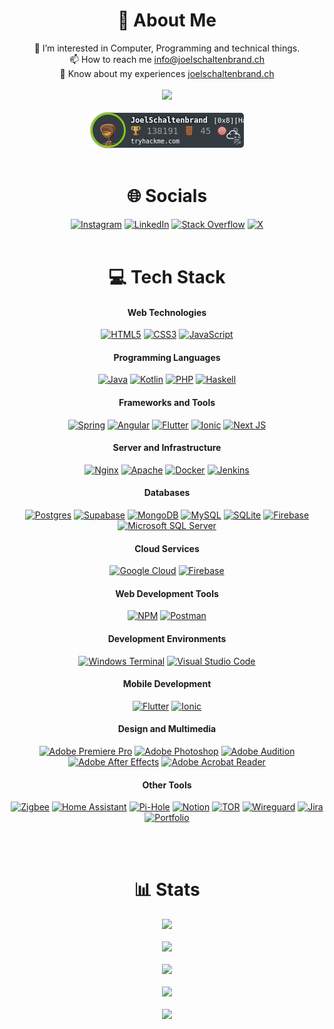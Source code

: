 <div align="center">

# 💫 About Me

👀 I’m interested in Computer, Programming and technical things.<br>📫 How to reach me [info@joelschaltenbrand.ch](mailto:info@joelschaltenbrand.ch)<br>📄 Know about my experiences [joelschaltenbrand.ch](https://joelschaltenbrand.ch)<br><br>
![](https://komarev.com/ghpvc/?username=joel-schaltenbrand&color=blue)
<br><br>
![TryHackMe Stats](https://raw.githubusercontent.com/Joel-Schaltenbrand/Joel-Schaltenbrand/master/assets/thm_propic.png)
<br><br>

# 🌐 Socials

[![Instagram](https://img.shields.io/badge/Instagram-%23E4405F.svg?logo=Instagram&logoColor=white)](https://instagram.com/__joel02__) [![LinkedIn](https://img.shields.io/badge/LinkedIn-%230077B5.svg?logo=linkedin&logoColor=white)](https://linkedin.com/in/joel-schaltenbrand) [![Stack Overflow](https://img.shields.io/badge/-Stackoverflow-FE7A16?logo=stack-overflow&logoColor=white)](https://stackoverflow.com/users/21419105) [![X](https://img.shields.io/badge/X-black.svg?logo=X&logoColor=white)](https://x.com/Joel_Sch_)
<br><br>

# 💻 Tech Stack

<div align="center">  
  
  #### Web Technologies
[![HTML5](https://img.shields.io/badge/html5-%23E34F26.svg?style=for-the-badge&logo=html5&logoColor=white)](https://www.html.com)
[![CSS3](https://img.shields.io/badge/css3-%231572B6.svg?style=for-the-badge&logo=css3&logoColor=white)](https://www.css.com)
[![JavaScript](https://img.shields.io/badge/javascript-%23323330.svg?style=for-the-badge&logo=javascript&logoColor=%23F7DF1E)](https://www.javascript.com)

#### Programming Languages

[![Java](https://img.shields.io/badge/java-%23ED8B00.svg?style=for-the-badge&logo=openjdk&logoColor=white)](https://www.java.com)
[![Kotlin](https://img.shields.io/badge/kotlin-%237F52FF.svg?style=for-the-badge&logo=kotlin&logoColor=white)](https://kotlinlang.org)
[![PHP](https://img.shields.io/badge/php-%777BB4.svg?style=for-the-badge&logo=php&logoColor=white)](https://www.php.net)
[![Haskell](https://img.shields.io/badge/Haskell-5e5086?style=for-the-badge&logo=haskell&logoColor=white)](https://www.haskell.org)

#### Frameworks and Tools

[![Spring](https://img.shields.io/badge/spring-%236DB33F.svg?style=for-the-badge&logo=spring&logoColor=white)](https://spring.io)
[![Angular](https://img.shields.io/badge/angular-%23DD0031.svg?style=for-the-badge&logo=angular&logoColor=white)](https://angular.io)
[![Flutter](https://img.shields.io/badge/Flutter-%2302569B.svg?style=for-the-badge&logo=Flutter&logoColor=white)](https://flutter.dev)
[![Ionic](https://img.shields.io/badge/Ionic-%233880FF.svg?style=for-the-badge&logo=Ionic&logoColor=white)](https://ionicframework.com)
[![Next JS](https://img.shields.io/badge/Next-black?style=for-the-badge&logo=next.js&logoColor=white)](https://nextjs.org)

#### Server and Infrastructure

[![Nginx](https://img.shields.io/badge/nginx-%23009639.svg?style=for-the-badge&logo=nginx&logoColor=white)](https://nginx.org)
[![Apache](https://img.shields.io/badge/apache-%23D42029.svg?style=for-the-badge&logo=apache&logoColor=white)](https://httpd.apache.org)
[![Docker](https://img.shields.io/badge/docker-%230db7ed.svg?style=for-the-badge&logo=docker&logoColor=white)](https://www.docker.com)
[![Jenkins](https://img.shields.io/badge/jenkins-%232C5263.svg?style=for-the-badge&logo=jenkins&logoColor=white)](https://www.jenkins.io)

#### Databases

[![Postgres](https://img.shields.io/badge/postgres-%23316192.svg?style=for-the-badge&logo=postgresql&logoColor=white)](https://www.postgresql.org)
[![Supabase](https://img.shields.io/badge/Supabase-3ECF8E?style=for-the-badge&logo=supabase&logoColor=white)](https://supabase.io)
[![MongoDB](https://img.shields.io/badge/MongoDB-%234ea94b.svg?style=for-the-badge&logo=mongodb&logoColor=white)](https://www.mongodb.com)
[![MySQL](https://img.shields.io/badge/mysql-%2300000f.svg?style=for-the-badge&logo=mysql&logoColor=white)](https://www.mysql.com)
[![SQLite](https://img.shields.io/badge/sqlite-%2307405e.svg?style=for-the-badge&logo=sqlite&logoColor=white)](https://www.sqlite.org)
[![Firebase](https://img.shields.io/badge/Firebase-039BE5?style=for-the-badge&logo=Firebase&logoColor=white)](https://firebase.google.com)
[![Microsoft SQL Server](https://img.shields.io/badge/Microsoft%20SQL%20Server-CC2927?style=for-the-badge&logo=microsoft%20sql%20server&logoColor=white)](https://www.microsoft.com/sql-server)

#### Cloud Services

[![Google Cloud](https://img.shields.io/badge/GoogleCloud-%234285F4.svg?style=for-the-badge&logo=google-cloud&logoColor=white)](https://cloud.google.com)
[![Firebase](https://img.shields.io/badge/firebase-%23039BE5.svg?style=for-the-badge&logo=firebase)](https://firebase.google.com)

#### Web Development Tools

[![NPM](https://img.shields.io/badge/NPM-%23CB3837.svg?style=for-the-badge&logo=npm&logoColor=white)](https://www.npmjs.com)
[![Postman](https://img.shields.io/badge/Postman-FF6C37?style=for-the-badge&logo=postman&logoColor=white)](https://www.postman.com)

#### Development Environments

[![Windows Terminal](https://img.shields.io/badge/Windows%20Terminal-%234D4D4D.svg?style=for-the-badge&logo=windows-terminal&logoColor=white)](https://aka.ms/terminal)
[![Visual Studio Code](https://img.shields.io/badge/Visual%20Studio%20Code-007ACC?style=for-the-badge&logo=visual-studio-code&logoColor=white)](https://code.visualstudio.com)

#### Mobile Development

[![Flutter](https://img.shields.io/badge/Flutter-%2302569B.svg?style=for-the-badge&logo=Flutter&logoColor=white)](https://flutter.dev)
[![Ionic](https://img.shields.io/badge/Ionic-%233880FF.svg?style=for-the-badge&logo=Ionic&logoColor=white)](https://ionicframework.com)

#### Design and Multimedia

[![Adobe Premiere Pro](https://img.shields.io/badge/Adobe%20Premiere%20Pro-9999FF.svg?style=for-the-badge&logo=Adobe%20Premiere%20Pro&logoColor=white)](https://www.adobe.com/products/premiere.html)
[![Adobe Photoshop](https://img.shields.io/badge/adobe%20photoshop-%2331A8FF.svg?style=for-the-badge&logo=adobe%20photoshop&logoColor=white)](https://www.adobe.com/products/photoshop.html)
[![Adobe Audition](https://img.shields.io/badge/Adobe%20Audition-9999FF.svg?style=for-the-badge&logo=Adobe%20Audition&logoColor=white)](https://www.adobe.com/products/audition.html)
[![Adobe After Effects](https://img.shields.io/badge/Adobe%20After%20Effects-9999FF.svg?style=for-the-badge&logo=Adobe%20After%20Effects&logoColor=white)](https://www.adobe.com/products/aftereffects.html)
[![Adobe Acrobat Reader](https://img.shields.io/badge/Adobe%20Acrobat%20Reader-EC1C24.svg?style=for-the-badge&logo=Adobe%20Acrobat%20Reader&logoColor=white)](https://get.adobe.com/reader)

#### Other Tools

[![Zigbee](https://img.shields.io/badge/zigbee-%23EB0443.svg?style=for-the-badge&logo=zigbee&logoColor=white)](https://zigbeealliance.org)
[![Home Assistant](https://img.shields.io/badge/home%20assistant-%2341BDF5.svg?style=for-the-badge&logo=home-assistant&logoColor=white)](https://www.home-assistant.io)
[![Pi-Hole](https://img.shields.io/badge/pihole-%2396060C.svg?style=for-the-badge&logo=pi-hole&logoColor=white)](https://pi-hole.net)
[![Notion](https://img.shields.io/badge/Notion-%23000000.svg?style=for-the-badge&logo=notion&logoColor=white)](https://www.notion.so)
[![TOR](https://img.shields.io/badge/tor-%237E4798.svg?style=for-the-badge&logo=tor-project&logoColor=white)](https://www.torproject.org)
[![Wireguard](https://img.shields.io/badge/wireguard-%2388171A.svg?style=for-the-badge&logo=wireguard&logoColor=white)](https://www.wireguard.com)
[![Jira](https://img.shields.io/badge/jira-%230A0FFF.svg?style=for-the-badge&logo=jira&logoColor=white)](https://www.atlassian.com/software/jira)
[![Portfolio](https://img.shields.io/badge/Portfolio-%23000000.svg?style=for-the-badge&logo=firefox&logoColor=#FF7139)](https://www.mozilla.org/firefox/new/)

</div>
<br><br>

# 📊 Stats

[![](https://github-profile-trophy.vercel.app/?username=joel-schaltenbrand&theme=onedark)](https://github.com/joel-schaltenbrand/github-profile-trophy&hide_border=true&count_private=true)<br/><br/>
![](https://github-contributor-stats.vercel.app/api?username=Joel-Schaltenbrand&limit=5&theme=dark&combine_all_yearly_contributions=true)<br/><br/>
![](https://github-readme-streak-stats.herokuapp.com/?user=Joel-Schaltenbrand&theme=dark&hide_border=false)<br/><br/>
![](https://github-readme-stats.vercel.app/api?username=Joel-Schaltenbrand&theme=dark&hide_border=false&include_all_commits=true&count_private=true)<br/><br/>
![](https://github-readme-stats.vercel.app/api/top-langs/?username=Joel-Schaltenbrand&theme=dark&hide_border=false&include_all_commits=true&count_private=true&layout=compact)

</div>
